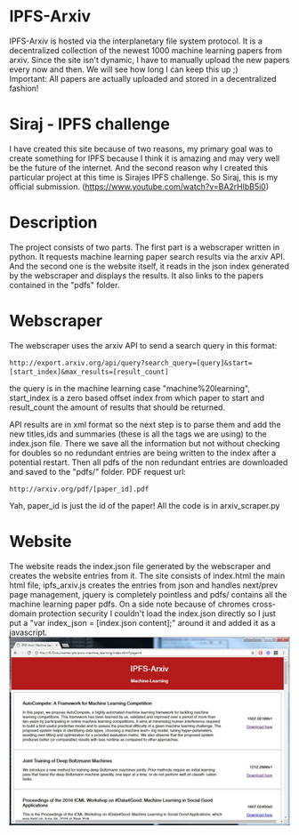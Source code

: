 # IPFS-Arxiv
IPFS-Arxiv is hosted via the interplanetary file system protocol. It is a decentralized collection of the newest 1000 machine learning papers from arxiv. Since the site isn't dynamic, I have to manually upload the new papers every now and then. We will see how long I can keep this up ;)  
Important: All papers are actually uploaded and stored in a decentralized fashion!

# Siraj - IPFS challenge
I have created this site because of two reasons, my primary goal was to create something for IPFS because I think it is amazing and may very well be the future of the internet. And the second reason why I created this particular project at this time is Sirajes IPFS challenge. So Siraj, this is my official submission. (https://www.youtube.com/watch?v=BA2rHlbB5i0)


# Description
The project consists of two parts. The first part is a webscraper written in python. It requests machine learning paper search results via the arxiv API. And the second one is the website itself, it reads in the json index generated by the webscraper and displays the results. It also links to the papers contained in the "pdfs" folder.

# Webscraper
The webscraper uses the arxiv API to send a search query in this format:<br/>
```
http://export.arxiv.org/api/query?search_query=[query]&start=[start_index]&max_results=[result_count]
```
the query is in the machine learning case "machine%20learning", start_index is a zero based offset index from which paper to start and result_count the amount of results that should be returned.

API results are in xml format so the next step is to parse them and add the new titles,ids and summaries (these is all the tags we are using) to the index.json file. There we save all the information but not without checking for doubles so no redundant entries are being written to the index after a potential restart. Then all pdfs of the non redundant entries are downloaded and saved to the "pdfs/" folder.
PDF request url:<br/>
```
http://arxiv.org/pdf/[paper_id].pdf
```
Yah, paper_id is just the id of the paper!
All the code is in arxiv_scraper.py

# Website
The website reads the index.json file generated by the webscraper and creates the website entries from it. The site consists of index.html the main html file, ipfs_arxiv.js creates the entries from json and handles next/prev page management, jquery is completely pointless and pdfs/ contains all the machine learning paper pdfs.
On a side note because of chromes cross-domain protection security I couldn't load the index.json directly so I just put a "var index_json = [index.json content];" around it and added it as a javascript.
<img src='images/ipfs_arxiv_website.jpg'/>
